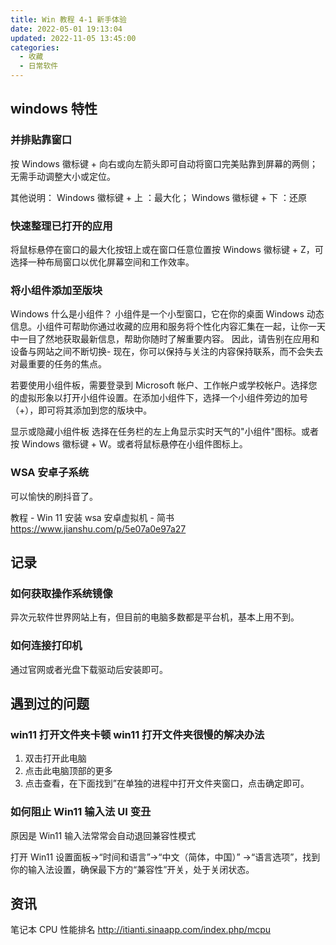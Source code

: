```yaml
---
title: Win 教程 4-1 新手体验
date: 2022-05-01 19:13:04
updated: 2022-11-05 13:45:00
categories:
  - 收藏
  - 日常软件
---
```


## windows 特性

### 并排贴靠窗口

按 Windows 徽标键 + 向右或向左箭头即可自动将窗口完美贴靠到屏幕的两侧；无需手动调整大小或定位。

其他说明：
Windows 徽标键 + 上 ：最大化；
Windows 徽标键 + 下 ：还原

### 快速整理已打开的应用

将鼠标悬停在窗口的最大化按钮上或在窗口任意位置按 Windows 徽标键 + Z，可选择一种布局窗口以优化屏幕空间和工作效率。

### 将小组件添加至版块

Windows 什么是小组件？
小组件是一个小型窗口，它在你的桌面 Windows 动态信息。小组件可帮助你通过收藏的应用和服务将个性化内容汇集在一起，让你一天中一目了然地获取最新信息，帮助你随时了解重要内容。 因此，请告别在应用和设备与网站之间不断切换- 现在，你可以保持与关注的内容保持联系，而不会失去对最重要的任务的焦点。

若要使用小组件板，需要登录到 Microsoft 帐户、工作帐户或学校帐户。选择您的虚拟形象以打开小组件设置。在添加小组件下，选择一个小组件旁边的加号（+），即可将其添加到您的版块中。

显示或隐藏小组件板
选择在任务栏的左上角显示实时天气的"小组件"图标。或者按 Windows 徽标键 + W。或者将鼠标悬停在小组件图标上。

### WSA 安卓子系统

可以愉快的刷抖音了。

教程 - Win 11 安装 wsa 安卓虚拟机 - 简书
<https://www.jianshu.com/p/5e07a0e97a27>

## 记录

### 如何获取操作系统镜像

异次元软件世界网站上有，但目前的电脑多数都是平台机，基本上用不到。

### 如何连接打印机

通过官网或者光盘下载驱动后安装即可。

## 遇到过的问题

### win11 打开文件夹卡顿 win11 打开文件夹很慢的解决办法

1. 双击打开此电脑
2. 点击此电脑顶部的更多
3. 点击查看，在下面找到”在单独的进程中打开文件夹窗口，点击确定即可。

### 如何阻止 Win11 输入法 UI 变丑

原因是 Win11 输入法常常会自动退回兼容性模式

打开 Win11 设置面板→“时间和语言”→“中文（简体，中国）” →“语言选项”，找到你的输入法设置，确保最下方的“兼容性”开关，处于关闭状态。

## 资讯

笔记本 CPU 性能排名
<http://itianti.sinaapp.com/index.php/mcpu>
